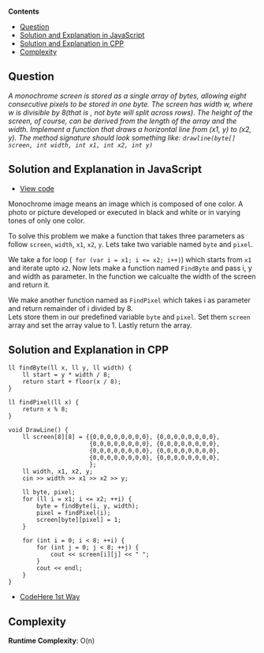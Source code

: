 **Contents**

- [Question](#question)
- [Solution and Explanation in JavaScript](#solution-and-explanation-in-javascript)
- [Solution and Explanation in CPP](#solution-and-explanation-in-cpp)
- [Complexity](#complexity)

## Question
*A monochrome screen is stored as a single array of bytes, allowing eight consecutive pixels to be stored in one byte. The screen has width w, where w is divisible by 8(that is , not byte will split across rows). The height of the screen, of course, can be derived from the length of the array and the width. Implement a function that draws a horizontal line from (x1, y) to (x2, y). The method signature should look something like: `drawline(byte[] screen, int width, int x1, int x2, int y)`*

## Solution and Explanation in JavaScript

- [View code](/Bit%20Manipulations/Draw%20Line/DrawLine.js)

Monochrome image means an image which is composed of one color. A photo or picture developed or executed in black and white or in varying tones of only one color. <br>

To solve this problem we make a function that takes three parameters as follow `screen`, `width`, `x1`, `x2`, `y`. Lets take two variable named `byte` and `pixel`. <br>

We take a for loop (` for (var i = x1; i <= x2; i++)`) which starts from `x1` and iterate upto `x2`. Now lets make a function named `FindByte` and pass i, y and width as parameter. In the function we calcualte the width of the screen and return it. <br>

We make another function named as `FindPixel` which takes i as parameter and return remainder of i divided by 8. <br>
Lets store them in our predefined variable `byte` and `pixel`. Set them `screen` array and set the array value to 1. Lastly return the array. 


## Solution and Explanation in CPP

```
ll findByte(ll x, ll y, ll width) {
    ll start = y * width / 8;
    return start + floor(x / 8);
}

ll findPixel(ll x) {
    return x % 8;
}

void DrawLine() {
    ll screen[8][8] = {{0,0,0,0,0,0,0,0}, {0,0,0,0,0,0,0,0},
                       {0,0,0,0,0,0,0,0}, {0,0,0,0,0,0,0,0},
                       {0,0,0,0,0,0,0,0}, {0,0,0,0,0,0,0,0},
                       {0,0,0,0,0,0,0,0}, {0,0,0,0,0,0,0,0},
                       };
    ll width, x1, x2, y;
    cin >> width >> x1 >> x2 >> y;

    ll byte, pixel;
    for (ll i = x1; i <= x2; ++i) {
        byte = findByte(i, y, width);
        pixel = findPixel(i);
        screen[byte][pixel] = 1;
    }

    for (int i = 0; i < 8; ++i) {
        for (int j = 0; j < 8; ++j) {
            cout << screen[i][j] << " ";
        }
        cout << endl;
    }
}
```

- [CodeHere 1st Way](/Bit%20Manipulations/Draw%20Line/DrawLine01.cpp)


## Complexity

**Runtime Complexity**: O(n)
